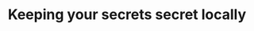 ---
title: Keeping your secrets secret locally
published: false
description: Using .NET Secrets Manager to Store Sensitive Data Locally
tags: 
# cover_image: https://direct_url_to_image.jpg
# Use a ratio of 100:42 for best results.
# published_at: 2024-03-11 15:28 +0000
---